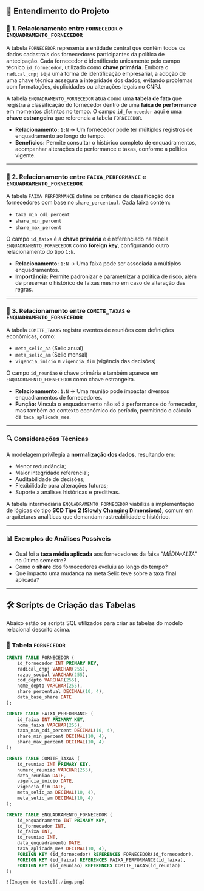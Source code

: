 ## 🧠 Entendimento do Projeto

### 🧩 1. Relacionamento entre `FORNECEDOR` e `ENQUADRAMENTO_FORNECEDOR`

A tabela `FORNECEDOR` representa a entidade central que contém todos os dados cadastrais dos fornecedores participantes da política de antecipação. Cada fornecedor é identificado unicamente pelo campo técnico `id_fornecedor`, utilizado como **chave primária**. Embora o `radical_cnpj` seja uma forma de identificação empresarial, a adoção de uma chave técnica assegura a integridade dos dados, evitando problemas com formatações, duplicidades ou alterações legais no CNPJ.

A tabela `ENQUADRAMENTO_FORNECEDOR` atua como uma **tabela de fato** que registra a classificação do fornecedor dentro de uma **faixa de performance** em momentos distintos no tempo. O campo `id_fornecedor` aqui é uma **chave estrangeira** que referencia a tabela `FORNECEDOR`.

- **Relacionamento:** `1:N` → Um fornecedor pode ter múltiplos registros de enquadramento ao longo do tempo.
- **Benefícios:** Permite consultar o histórico completo de enquadramentos, acompanhar alterações de performance e taxas, conforme a política vigente.

---

### 🧩 2. Relacionamento entre `FAIXA_PERFORMANCE` e `ENQUADRAMENTO_FORNECEDOR`

A tabela `FAIXA_PERFORMANCE` define os critérios de classificação dos fornecedores com base no `share_percentual`. Cada faixa contém:

- `taxa_min_cdi_percent`
- `share_min_percent`
- `share_max_percent`

O campo `id_faixa` é a **chave primária** e é referenciado na tabela `ENQUADRAMENTO_FORNECEDOR` como **foreign key**, configurando outro relacionamento do tipo `1:N`.

- **Relacionamento:** `1:N` → Uma faixa pode ser associada a múltiplos enquadramentos.
- **Importância:** Permite padronizar e parametrizar a política de risco, além de preservar o histórico de faixas mesmo em caso de alteração das regras.

---

### 🧩 3. Relacionamento entre `COMITE_TAXAS` e `ENQUADRAMENTO_FORNECEDOR`

A tabela `COMITE_TAXAS` registra eventos de reuniões com definições econômicas, como:

- `meta_selic_aa` (Selic anual)
- `meta_selic_am` (Selic mensal)
- `vigencia_inicio` e `vigencia_fim` (vigência das decisões)

O campo `id_reuniao` é chave primária e também aparece em `ENQUADRAMENTO_FORNECEDOR` como chave estrangeira.

- **Relacionamento:** `1:N` → Uma reunião pode impactar diversos enquadramentos de fornecedores.
- **Função:** Vincula o enquadramento não só à performance do fornecedor, mas também ao contexto econômico do período, permitindo o cálculo da `taxa_aplicada_mes`.

---

### 🔍 Considerações Técnicas

A modelagem privilegia a **normalização dos dados**, resultando em:

- Menor redundância;
- Maior integridade referencial;
- Auditabilidade de decisões;
- Flexibilidade para alterações futuras;
- Suporte a análises históricas e preditivas.

A tabela intermediária `ENQUADRAMENTO_FORNECEDOR` viabiliza a implementação de lógicas do tipo **SCD Tipo 2 (Slowly Changing Dimensions)**, comum em arquiteturas analíticas que demandam rastreabilidade e histórico.

---

### 📊 Exemplos de Análises Possíveis

- Qual foi a **taxa média aplicada** aos fornecedores da faixa _"MÉDIA-ALTA"_ no último semestre?
- Como o **share** dos fornecedores evoluiu ao longo do tempo?
- Que impacto uma mudança na meta Selic teve sobre a taxa final aplicada?

---

## 🛠️ Scripts de Criação das Tabelas

Abaixo estão os scripts SQL utilizados para criar as tabelas do modelo relacional descrito acima.

### 📄 Tabela `FORNECEDOR`

```sql
CREATE TABLE FORNECEDOR (
    id_fornecedor INT PRIMARY KEY,
    radical_cnpj VARCHAR(255),
    razao_social VARCHAR(255),
    cod_depto VARCHAR(255),
    nome_depto VARCHAR(255),
    share_percentual DECIMAL(10, 4),
    data_base_share DATE
);

CREATE TABLE FAIXA_PERFORMANCE (
    id_faixa INT PRIMARY KEY,
    nome_faixa VARCHAR(255),
    taxa_min_cdi_percent DECIMAL(10, 4),
    share_min_percent DECIMAL(10, 4),
    share_max_percent DECIMAL(10, 4)
);

CREATE TABLE COMITE_TAXAS (
    id_reuniao INT PRIMARY KEY,
    numero_reuniao VARCHAR(255),
    data_reuniao DATE,
    vigencia_inicio DATE,
    vigencia_fim DATE,
    meta_selic_aa DECIMAL(10, 4),
    meta_selic_am DECIMAL(10, 4)
);

CREATE TABLE ENQUADRAMENTO_FORNECEDOR (
    id_enquadramento INT PRIMARY KEY,
    id_fornecedor INT,
    id_faixa INT,
    id_reuniao INT,
    data_enquadramento DATE,
    taxa_aplicada_mes DECIMAL(10, 4),
    FOREIGN KEY (id_fornecedor) REFERENCES FORNECEDOR(id_fornecedor),
    FOREIGN KEY (id_faixa) REFERENCES FAIXA_PERFORMANCE(id_faixa),
    FOREIGN KEY (id_reuniao) REFERENCES COMITE_TAXAS(id_reuniao)
);

![Imagem de teste](./img.png)




